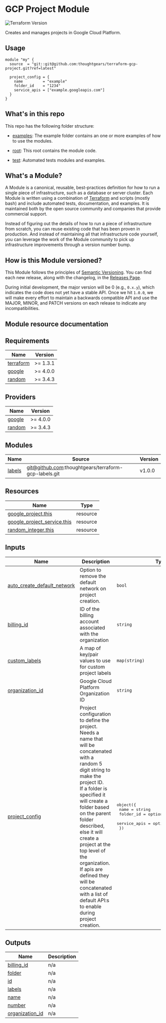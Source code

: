 # GCP Project Module

![Terraform Version](https://img.shields.io/badge/tf-%3E%3D1.0.x-blue.svg)

Creates and manages projects in Google Cloud Platform.

## Usage

```hcl
module "my" {
  source  = "git::git@github.com:thoughtgears/terraform-gcp-project.git?ref=latest"

  project_config = {
    name         = "example"
    folder_id    = "1234"
    service_apis = ["example.googleapis.com"]
  }
}
```

## What's in this repo

This repo has the following folder structure:

- [examples](https://github.com/thoughtgears/gcp-xxx-modules/examples): The example folder contains an one or more examples of how to use the modules.

- [root](https://github.com/thoughtgears/gcp-xxx-modules/blob/main): This root contains the module code.

- [test](https://github.com/thoughtgears/gcp-xxx-modules/blob/main/test): Automated tests modules and examples.

## What's a Module?

A Module is a canonical, reusable, best-practices definition for how to run a single piece of infrastructure, such as a database or server cluster.
Each Module is written using a combination of [Terraform](https://www.terraform.io/) and scripts (mostly bash) and include automated tests, documentation, and examples.
It is maintained both by the open source community and companies that provide commercial support.

Instead of figuring out the details of how to run a piece of infrastructure from scratch, you can reuse  existing code that has been proven in production.
And instead of maintaining all that infrastructure code yourself, you can leverage the work of the Module community to pick up infrastructure improvements through a version number bump.

## How is this Module versioned?

This Module follows the principles of [Semantic Versioning](http://semver.org/). You can find each new release, along with the changelog, in the [Releases Page](https://github.com/thoughtgears/gcp-xxx-modules/releases).

During initial development, the major version will be 0 (e.g., `0.x.y`), which indicates the code does not yet have a stable API.
Once we hit `1.0.0`, we will make every effort to maintain a backwards compatible API and use the MAJOR, MINOR, and PATCH versions on each release to indicate any incompatibilities.

## Module resource documentation

<!-- BEGIN_TF_DOCS -->
<!-- END_TF_DOCS -->
<!-- BEGINNING OF PRE-COMMIT-TERRAFORM DOCS HOOK -->
## Requirements

| Name | Version |
|------|---------|
| <a name="requirement_terraform"></a> [terraform](#requirement\_terraform) | >= 1.3.1 |
| <a name="requirement_google"></a> [google](#requirement\_google) | >= 4.0.0 |
| <a name="requirement_random"></a> [random](#requirement\_random) | >= 3.4.3 |

## Providers

| Name | Version |
|------|---------|
| <a name="provider_google"></a> [google](#provider\_google) | >= 4.0.0 |
| <a name="provider_random"></a> [random](#provider\_random) | >= 3.4.3 |

## Modules

| Name | Source | Version |
|------|--------|---------|
| <a name="module_labels"></a> [labels](#module\_labels) | git@github.com:thoughtgears/terraform-gcp-labels.git | v1.0.0 |

## Resources

| Name | Type |
|------|------|
| [google_project.this](https://registry.terraform.io/providers/hashicorp/google/latest/docs/resources/project) | resource |
| [google_project_service.this](https://registry.terraform.io/providers/hashicorp/google/latest/docs/resources/project_service) | resource |
| [random_integer.this](https://registry.terraform.io/providers/hashicorp/random/latest/docs/resources/integer) | resource |

## Inputs

| Name | Description | Type | Default | Required |
|------|-------------|------|---------|:--------:|
| <a name="input_auto_create_default_network"></a> [auto\_create\_default\_network](#input\_auto\_create\_default\_network) | Option to remove the default network on project creation. | `bool` | `false` | no |
| <a name="input_billing_id"></a> [billing\_id](#input\_billing\_id) | ID of the billing account associated with the organization | `string` | n/a | yes |
| <a name="input_custom_labels"></a> [custom\_labels](#input\_custom\_labels) | A map of key/pair values to use for custom project labels | `map(string)` | `{}` | no |
| <a name="input_organization_id"></a> [organization\_id](#input\_organization\_id) | Google Cloud Platform Organization ID | `string` | n/a | yes |
| <a name="input_project_config"></a> [project\_config](#input\_project\_config) | Project configuration to define the project. Needs a name that will be concatenated with a random 5 digit string to make the project ID.<br>If a folder is specified it will create a folder based on the parent folder described, else it will create a project at the top level of the<br>organization.<br>If apis are defined they will be concatenated with a list of default API:s to enable during project creation. | <pre>object({<br>    name         = string<br>    folder_id    = optional(string)<br>    service_apis = optional(list(string))<br>  })</pre> | n/a | yes |

## Outputs

| Name | Description |
|------|-------------|
| <a name="output_billing_id"></a> [billing\_id](#output\_billing\_id) | n/a |
| <a name="output_folder"></a> [folder](#output\_folder) | n/a |
| <a name="output_id"></a> [id](#output\_id) | n/a |
| <a name="output_labels"></a> [labels](#output\_labels) | n/a |
| <a name="output_name"></a> [name](#output\_name) | n/a |
| <a name="output_number"></a> [number](#output\_number) | n/a |
| <a name="output_organization_id"></a> [organization\_id](#output\_organization\_id) | n/a |
<!-- END OF PRE-COMMIT-TERRAFORM DOCS HOOK -->
